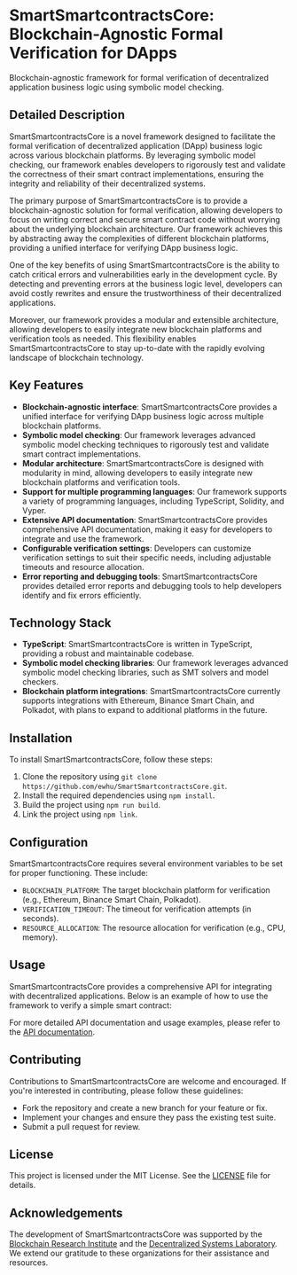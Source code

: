 # SmartSmartcontractsCore: Blockchain-Agnostic Formal Verification for DApps
Blockchain-agnostic framework for formal verification of decentralized application business logic using symbolic model checking.

## Detailed Description

SmartSmartcontractsCore is a novel framework designed to facilitate the formal verification of decentralized application (DApp) business logic across various blockchain platforms. By leveraging symbolic model checking, our framework enables developers to rigorously test and validate the correctness of their smart contract implementations, ensuring the integrity and reliability of their decentralized systems.

The primary purpose of SmartSmartcontractsCore is to provide a blockchain-agnostic solution for formal verification, allowing developers to focus on writing correct and secure smart contract code without worrying about the underlying blockchain architecture. Our framework achieves this by abstracting away the complexities of different blockchain platforms, providing a unified interface for verifying DApp business logic.

One of the key benefits of using SmartSmartcontractsCore is the ability to catch critical errors and vulnerabilities early in the development cycle. By detecting and preventing errors at the business logic level, developers can avoid costly rewrites and ensure the trustworthiness of their decentralized applications.

Moreover, our framework provides a modular and extensible architecture, allowing developers to easily integrate new blockchain platforms and verification tools as needed. This flexibility enables SmartSmartcontractsCore to stay up-to-date with the rapidly evolving landscape of blockchain technology.

## Key Features

* **Blockchain-agnostic interface**: SmartSmartcontractsCore provides a unified interface for verifying DApp business logic across multiple blockchain platforms.
* **Symbolic model checking**: Our framework leverages advanced symbolic model checking techniques to rigorously test and validate smart contract implementations.
* **Modular architecture**: SmartSmartcontractsCore is designed with modularity in mind, allowing developers to easily integrate new blockchain platforms and verification tools.
* **Support for multiple programming languages**: Our framework supports a variety of programming languages, including TypeScript, Solidity, and Vyper.
* **Extensive API documentation**: SmartSmartcontractsCore provides comprehensive API documentation, making it easy for developers to integrate and use the framework.
* **Configurable verification settings**: Developers can customize verification settings to suit their specific needs, including adjustable timeouts and resource allocation.
* **Error reporting and debugging tools**: SmartSmartcontractsCore provides detailed error reports and debugging tools to help developers identify and fix errors efficiently.

## Technology Stack

* **TypeScript**: SmartSmartcontractsCore is written in TypeScript, providing a robust and maintainable codebase.
* **Symbolic model checking libraries**: Our framework leverages advanced symbolic model checking libraries, such as SMT solvers and model checkers.
* **Blockchain platform integrations**: SmartSmartcontractsCore currently supports integrations with Ethereum, Binance Smart Chain, and Polkadot, with plans to expand to additional platforms in the future.

## Installation

To install SmartSmartcontractsCore, follow these steps:

1. Clone the repository using `git clone https://github.com/ewhu/SmartSmartcontractsCore.git`.
2. Install the required dependencies using `npm install`.
3. Build the project using `npm run build`.
4. Link the project using `npm link`.

## Configuration

SmartSmartcontractsCore requires several environment variables to be set for proper functioning. These include:

* `BLOCKCHAIN_PLATFORM`: The target blockchain platform for verification (e.g., Ethereum, Binance Smart Chain, Polkadot).
* `VERIFICATION_TIMEOUT`: The timeout for verification attempts (in seconds).
* `RESOURCE_ALLOCATION`: The resource allocation for verification (e.g., CPU, memory).

## Usage

SmartSmartcontractsCore provides a comprehensive API for integrating with decentralized applications. Below is an example of how to use the framework to verify a simple smart contract:

For more detailed API documentation and usage examples, please refer to the [API documentation](https://github.com/ewhu/SmartSmartcontractsCore/blob/main/docs/api.md).

## Contributing

Contributions to SmartSmartcontractsCore are welcome and encouraged. If you're interested in contributing, please follow these guidelines:

* Fork the repository and create a new branch for your feature or fix.
* Implement your changes and ensure they pass the existing test suite.
* Submit a pull request for review.

## License

This project is licensed under the MIT License. See the [LICENSE](https://github.com/ewhu/SmartSmartcontractsCore/blob/main/LICENSE) file for details.

## Acknowledgements

The development of SmartSmartcontractsCore was supported by the [Blockchain Research Institute](https://www.blockchainresearchinstitute.org/) and the [Decentralized Systems Laboratory](https://www.dslab.io/). We extend our gratitude to these organizations for their assistance and resources.